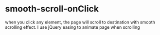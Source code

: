 # smooth-scroll-onClick
when you click any element, the page will scroll to destination with smooth scrolling effect.
I use jQuery easing to animate page when scrolling
